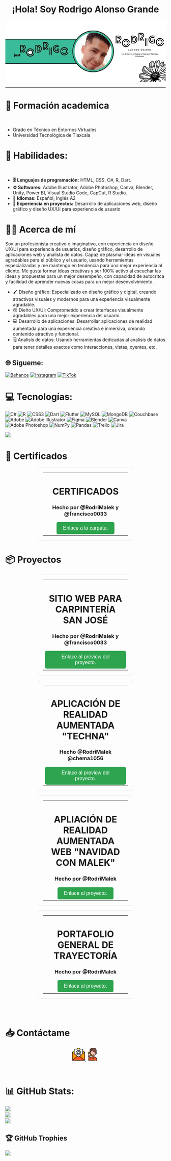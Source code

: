 <div align="center">
    <h1 align="center">¡Hola! Soy Rodrigo Alonso Grande</h1>
</div>
<p align="center"><img src="https://github.com/RodriMalek/RodriMalek/blob/main/banner.jpg" alt="Banner profesional"/></p>

---
# 🏫 Formación academica
<br>
        <ul>
            <li>Grado en Técnico en Entornos Virtuales</li>
            <li>Universidad Tecnológica de Tlaxcala</li>
        </ul>
    </li>
    
   # 🥇 Habilidades: 
   <br>
        <ul>
            <li><strong>🗄️ Lenguajes de programación:</strong> HTML, CSS, C#, R, Dart.</li>
          <li><strong>⚙️ Softwares:</strong> Adobe Illustrator, Adobe Photoshop, Canva, Blender, Unity, Power BI, Visual Studio Code, CapCut, R Studio.</li>
            <li><strong>📖 Idiomas:</strong> Español, Inglés A2</li>
            <li><strong>🌠 Experiencia en proyectos:</strong> Desarrollo de aplicaciones web, diseño gráfico y diseño UX/UI para experiencia de usuario</li>
        </ul>
</ul>

# 👨‍💻 Acerca de mí
Soy un profesionista creativo e imaginativo, con experiencia en diseño UX/UI para experiencia de usuarios, diseño gráfico, desarrollo de aplicaciones web y analista de datos. Capaz de plasmar ideas en visuales agradables para el público y el usuario, usando herramientas especializadas y me mantengo en tendencia para una mejor experiencia al cliente. Me gusta formar ideas creativas y ser 100% activo al escuchar las ideas y propuestas para un mejor desempeño, con capacidad de autocritca y facilidad de aprender nuevas cosas para un mejor desenvolvimiento.

- 🖌️ Diseño gráfico: Especializado en diseño gráfico y digital, creando atractivos visuales y modernos para una experiencia visualmente agradable.
- 😙 Dieño UX/UI: Comprometido a crear interfaces visualmente agradables para una mejor experiencia del usuario.
- 💻 Desarrollo de aplicaciones: Desarrollar aplicaciones de realidad aumentada para una experiencia creativa e inmersiva, creando contenido atractivo y funcional.
- 🗒️ Analisís de datos: Usando herramientas dedicadas al analisís de datos para tener detalles exactos como interacciones, vistas, oyentes, etc.

## 🌐 Sígueme:
[![Behance](https://img.shields.io/badge/Behance-1769ff?logo=behance&logoColor=white)](https://behance.net/justRodrigo) [![Instagram](https://img.shields.io/badge/Instagram-%23E4405F.svg?logo=Instagram&logoColor=white)](https://instagram.com/_malekof) [![TikTok](https://img.shields.io/badge/TikTok-%23000000.svg?logo=TikTok&logoColor=white)](https://tiktok.com/@MALEK) 

# 💻 Tecnologías:
![C#](https://img.shields.io/badge/c%23-%23239120.svg?style=for-the-badge&logo=csharp&logoColor=white) ![R](https://img.shields.io/badge/r-%23276DC3.svg?style=for-the-badge&logo=r&logoColor=white) ![CSS3](https://img.shields.io/badge/css3-%231572B6.svg?style=for-the-badge&logo=css3&logoColor=white) ![Dart](https://img.shields.io/badge/dart-%230175C2.svg?style=for-the-badge&logo=dart&logoColor=white) ![Flutter](https://img.shields.io/badge/Flutter-%2302569B.svg?style=for-the-badge&logo=Flutter&logoColor=white) ![MySQL](https://img.shields.io/badge/mysql-4479A1.svg?style=for-the-badge&logo=mysql&logoColor=white) ![MongoDB](https://img.shields.io/badge/MongoDB-%234ea94b.svg?style=for-the-badge&logo=mongodb&logoColor=white) ![Couchbase](https://img.shields.io/badge/Couchbase-EA2328?style=for-the-badge&logo=couchbase&logoColor=white) ![Adobe](https://img.shields.io/badge/adobe-%23FF0000.svg?style=for-the-badge&logo=adobe&logoColor=white) ![Adobe Illustrator](https://img.shields.io/badge/adobe%20illustrator-%23FF9A00.svg?style=for-the-badge&logo=adobe%20illustrator&logoColor=white) ![Figma](https://img.shields.io/badge/figma-%23F24E1E.svg?style=for-the-badge&logo=figma&logoColor=white) ![Blender](https://img.shields.io/badge/blender-%23F5792A.svg?style=for-the-badge&logo=blender&logoColor=white) ![Canva](https://img.shields.io/badge/Canva-%2300C4CC.svg?style=for-the-badge&logo=Canva&logoColor=white) ![Adobe Photoshop](https://img.shields.io/badge/adobe%20photoshop-%2331A8FF.svg?style=for-the-badge&logo=adobe%20photoshop&logoColor=white) ![NumPy](https://img.shields.io/badge/numpy-%23013243.svg?style=for-the-badge&logo=numpy&logoColor=white) ![Pandas](https://img.shields.io/badge/pandas-%23150458.svg?style=for-the-badge&logo=pandas&logoColor=white) ![Trello](https://img.shields.io/badge/Trello-%23026AA7.svg?style=for-the-badge&logo=Trello&logoColor=white) ![Jira](https://img.shields.io/badge/jira-%230A0FFF.svg?style=for-the-badge&logo=jira&logoColor=white)

[![](https://visitcount.itsvg.in/api?id=RodriMalek&icon=0&color=0)](https://visitcount.itsvg.in)

# 📜 Certificados
<div align="center">
  <table style="border: 1px solid #e1e4e8; border-radius: 10px; padding: 15px; width: 300px; text-align: center;">
    <tr>
      <td>
        <h1>CERTIFICADOS</h1>
        <h3>Hecho por @RodriMalek y @francisco0033</h3>
        <p></p>
        <a href="https://drive.google.com/drive/folders/1Gate-lRKPEHpdjfesyHxBC_g7dfe8xzC?usp=drive_link" style="text-decoration: none;">
          <button style="background-color: #2ea44f; color: white; padding: 10px 20px; border: none; border-radius: 5px; font-size: 16px; cursor: pointer;">
            Enlace a la carpeta.
          </button>
        </a>
      </td>
    </tr>
  </table>
</div>

# 📦 Proyectos

<div align="center">
  <table style="border: 1px solid #e1e4e8; border-radius: 10px; padding: 15px; width: 300px; text-align: center;">
    <tr>
      <td>
        <h1>SITIO WEB PARA CARPINTERÍA SAN JOSÉ</h1>
        <h3>Hecho por @RodriMalek y @francisco0033</h3>
        <p></p>
        <a href="https://drive.google.com/file/d/1X_Yu_1sgYnIZGW-W6zOXA2mTJKanuApB/view?usp=sharing" style="text-decoration: none;">
          <button style="background-color: #2ea44f; color: white; padding: 10px 20px; border: none; border-radius: 5px; font-size: 16px; cursor: pointer;">
            Enlace al preview del proyecto.
          </button>
        </a>
      </td>
    </tr>
  </table>
</div>

 <div align="center">
  <table style="border: 1px solid #e1e4e8; border-radius: 10px; padding: 15px; width: 300px; text-align: center;">
    <tr>
      <td>
        <h1>APLICACIÓN DE REALIDAD AUMENTADA "TECHNA"</h1>
        <h3>Hecho @RodriMalek @chema1056</h3>
        <p></p>
        <a href="https://drive.google.com/file/d/1dmATMCmwDRMnCBjSwgsgxuTeZiIfuSe-/view?usp=drive_link" style="text-decoration: none;">
          <button style="background-color: #2ea44f; color: white; padding: 10px 20px; border: none; border-radius: 5px; font-size: 16px; cursor: pointer;">
            Enlace al preview del proyecto.
          </button>
        </a>
      </td>
    </tr>
  </table>
</div>

<div align="center">
  <table style="border: 1px solid #e1e4e8; border-radius: 10px; padding: 15px; width: 300px; text-align: center;">
    <tr>
      <td>
        <h1>APLIACIÓN DE REALIDAD AUMENTADA WEB "NAVIDAD CON MALEK"</h1>
        <h3>Hecho por @RodriMalek</h3>
        <p></p>
        <a href="https://rodrimalek.github.io/navidad-con-Malek/" style="text-decoration: none;">
          <button style="background-color: #2ea44f; color: white; padding: 10px 20px; border: none; border-radius: 5px; font-size: 16px; cursor: pointer;">
            Enlace al proyecto.
          </button>
        </a>
      </td>
    </tr>
  </table>
</div>

<div align="center">
  <table style="border: 1px solid #e1e4e8; border-radius: 10px; padding: 15px; width: 300px; text-align: center;">
    <tr>
      <td>
        <h1>PORTAFOLIO GENERAL DE TRAYECTORÍA</h1>
        <h3>Hecho por @RodriMalek</h3>
        <p></p>
        <a href="https://www.behance.net/gallery/211193753/Portafolio-general-de-trayectoria" style="text-decoration: none;">
          <button style="background-color: #2ea44f; color: white; padding: 10px 20px; border: none; border-radius: 5px; font-size: 16px; cursor: pointer;">
            Enlace al proyecto.
          </button>
        </a>
      </td>
    </tr>
  </table>
</div>
<br>
<br>

# 📥 Contáctame
<div class="contac-links" align="center">
    <a href="mailto:rodrigomarquezgrande@gmail.com" target="_blank">
        <img src="https://github.com/RodriMalek/RodriMalek/blob/main/email.png" alt="Correo" width="40" height="40">
    </a>
     <a href="tel:+522411770245">
        <img src="https://github.com/RodriMalek/RodriMalek/blob/main/man.png" alt="Teléfono" width="40" height="40">
    </a>
</div>
<br>
<br>

# 📊 GitHub Stats:
![](https://github-readme-stats.vercel.app/api?username=RodriMalek&theme=dark&hide_border=false&include_all_commits=false&count_private=false)<br/>
![](https://github-readme-streak-stats.herokuapp.com/?user=RodriMalek&theme=dark&hide_border=false)<br/>
![](https://github-readme-stats.vercel.app/api/top-langs/?username=RodriMalek&theme=dark&hide_border=false&include_all_commits=false&count_private=false&layout=compact)

## 🏆 GitHub Trophies
![](https://github-profile-trophy.vercel.app/?username=RodriMalek&theme=dracula&no-frame=false&no-bg=true&margin-w=4)


